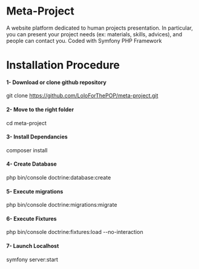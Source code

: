 # Meta-Project
A website platform dedicated to human projects presentation. In particular, you can present your project needs (ex: materials, skills, advices), and people can contact you. Coded with Symfony PHP Framework



# Installation Procedure 
	
#### 1- Download or clone github repository
git clone https://github.com/LoloForThePOP/meta-project.git

#### 2- Move to the right folder
cd meta-project

#### 3- Install Dependancies
composer install

#### 4- Create Database
php bin/console doctrine:database:create

#### 5- Execute migrations
php bin/console doctrine:migrations:migrate

#### 6- Execute Fixtures
php bin/console doctrine:fixtures:load --no-interaction

#### 7- Launch Localhost
symfony server:start

